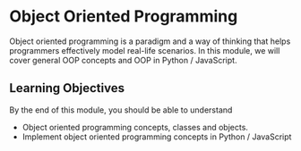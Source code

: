 # Object Oriented Programming

Object oriented programming is a paradigm and a way of thinking that helps programmers effectively model real-life scenarios. In this module, we will cover general OOP concepts and OOP in Python / JavaScript.

## Learning Objectives

By the end of this module, you should be able to understand

- Object oriented programming concepts, classes and objects.
- Implement object oriented programming concepts in Python / JavaScript